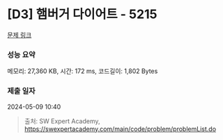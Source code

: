 # [D3] 햄버거 다이어트 - 5215 

[문제 링크](https://swexpertacademy.com/main/code/problem/problemDetail.do?contestProbId=AWT-lPB6dHUDFAVT) 

### 성능 요약

메모리: 27,360 KB, 시간: 172 ms, 코드길이: 1,802 Bytes

### 제출 일자

2024-05-09 10:40



> 출처: SW Expert Academy, https://swexpertacademy.com/main/code/problem/problemList.do